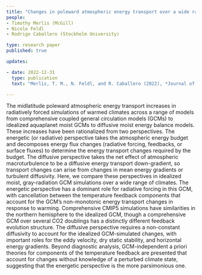 ```yaml
---
title: "Changes in poleward atmospheric energy transport over a wide range of climates: Energetic and diffusive perspectives and a priori theories"
people:
- Timothy Merlis (McGill)
- Nicole Feldl
- Rodrigo Caballero (Stockholm University)

type: research paper
published: true

updates:

- date: 2022-12-31
  type: publication
  text: "Merlis, T. M., N. Feldl, and R. Caballero (2022), *Journal of Climate*, 35(20), 2933–2948, [doi:10.1175/JCLI-D-21-0682.1](https://doi.org/10.1175/JCLI-D-21-0682.1)." 

---
```


The midlatitude poleward atmospheric energy transport increases in radiatively forced simulations of warmed climates across a range of models from comprehensive coupled general circulation models (GCMs) to idealized aquaplanet moist GCMs to diffusive moist energy balance models. These increases have been rationalized from two perspectives. The energetic (or radiative) perspective takes the atmospheric energy budget and decomposes energy flux changes (radiative forcing, feedbacks, or surface fluxes) to determine the energy transport changes required by the budget. The diffusive perspective takes the net effect of atmospheric macroturbulence to be a diffusive energy transport down-gradient, so transport changes can arise from changes in mean energy gradients or turbulent diffusivity. Here, we compare these perspectives in idealized moist, gray-radiation GCM simulations over a wide range of climates. The energetic perspective has a dominant role for radiative forcing in this GCM, with cancellation between the temperature feedback components that account for the GCM’s non-monotonic energy transport changes in response to warming. Comprehensive CMIP5 simulations have similarities in the northern hemisphere to the idealized GCM, though a comprehensive GCM over several CO2 doublings has a distinctly different feedback evolution structure. The diffusive perspective requires a non-constant diffusivity to account for the idealized GCM-simulated changes, with important roles for the eddy velocity, dry static stability, and horizontal energy gradients. Beyond diagnostic analysis, GCM-independent a priori theories for components of the temperature feedback are presented that account for changes without knowledge of a perturbed climate state, suggesting that the energetic perspective is the more parsimonious one.


